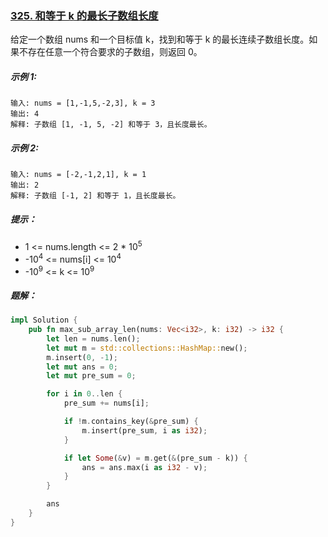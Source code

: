 ### [325. 和等于 k 的最长子数组长度](https://leetcode.cn/problems/maximum-size-subarray-sum-equals-k/)
给定一个数组 nums 和一个目标值 k，找到和等于 k 的最长连续子数组长度。如果不存在任意一个符合要求的子数组，则返回 0。



##### 示例 1:
```
输入: nums = [1,-1,5,-2,3], k = 3
输出: 4
解释: 子数组 [1, -1, 5, -2] 和等于 3，且长度最长。
```

##### 示例 2:
```
输入: nums = [-2,-1,2,1], k = 1
输出: 2
解释: 子数组 [-1, 2] 和等于 1，且长度最长。
```

##### 提示：
- 1 <= nums.length <= 2 * 10<sup>5</sup>
- -10<sup>4</sup> <= nums[i] <= 10<sup>4</sup>
- -10<sup>9</sup> <= k <= 10<sup>9</sup>

##### 题解：
```rust
impl Solution {
    pub fn max_sub_array_len(nums: Vec<i32>, k: i32) -> i32 {
        let len = nums.len();
        let mut m = std::collections::HashMap::new();
        m.insert(0, -1);
        let mut ans = 0;
        let mut pre_sum = 0;

        for i in 0..len {
            pre_sum += nums[i];

            if !m.contains_key(&pre_sum) {
                m.insert(pre_sum, i as i32);
            }

            if let Some(&v) = m.get(&(pre_sum - k)) {
                ans = ans.max(i as i32 - v);
            } 
        }

        ans
    }
}
```
